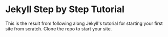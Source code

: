# Jekyll Step by Step Tutorial

This is the result from following along Jekyll's tutorial for starting your first site from scratch. Clone the repo to start your site.
